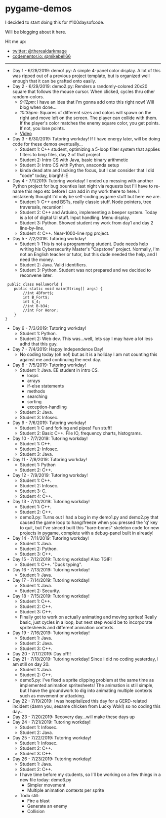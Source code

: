 # pygame-demos

I decided to start doing this for \#100daysofcode.

Will be blogging about it here. 

Hit me up: 

- [twitter: \@therealdarkmage](https://m.twitter.com/therealdarkmage)
- [codementor.io: \@mikebell66](https://www.codementor.io/mikebell66)

-----

- Day 1 - 6/28/2019: demo1.py: A simple 4-panel color display. A lot of this was ripped out of a previous project template, but is organized well enough that it can be grafted onto easily.
- Day 2 - 6/29/2019: demo2.py: Renders a randomly-colored 20x20 square that follows the mouse cursor. When clicked, cycles thru other random-colors.
    - *9:12pm*: I have an idea that I'm gonna add onto this right now! Will blog when done...
    - *10:35pm*: Squares of different sizes and colors will spawn on the right and move left on the screen. The player can collide with them. If the player's color matches the enemy square color, you get points. If not, you lose points.
    - [Video](https://www.youtube.com/watch?v=48Bou6GnWFM)
- Day 3 - 6/30/2019: Tutoring workday! If I have energy later, will be doing code for these demos eventually... 
    - Student 1: C++ student, optimizing a 5-loop filter system that applies filters to bmp files, day 2 of that project
    - Student 2: Intro CS with Java, basic binary arithmetic
    - Student 3: Intro CS with Python, anaconda setup
    - kinda dead atm and lacking the focus, but I can consider that I did "code" today, blargh! :E 
- Day 4 - 7/1/2019: Tutoring workday! I ended up messing with another Python project for bug bounties last night via requests but I'll have to re-name this repo etc before I can add in my work there to here. I mistakenly thought I'd only be self-coding pygame stuff but here we are.
    - Student 1: C++ and BSTs, really classic stuff. Node pointers, tree traversals, recursion!
    - Student 2: C++ and Arduino, implementing a beeper system. Today is a lot of digital UI stuff. Input handling. Menu display.
    - Student 3: Python. Showed student my work from day1 and day 2 line-by-line. 
    - Student 4: C++. Near-1000-line rpg project.
- Day 5 - 7/2/2019: Tutoring workday! 
    - Student 1: This is not a programming student. Dude needs help writing his Cybersecurity Master's "Capstone" project. Normally, I'm not an English teacher or tutor, but this dude needed the help, and I need the money.
    - Student 2: Java. Valid identifiers. 
    - Student 3: Python. Student was not prepared and we decided to reconvene later.

```
 public class HelloWorld {
    public static void main(String[] args) {
        //int 4Bfort$;
        int B_Fort$;
        int $_4;
        //int B-b34;
        //int For Honor;
    }
}   
```

- Day 6 - 7/3/2019: Tutoring workday!
    - Student 1: Python.
    - Student 2: Web dev. This was...well, lets say I may have a lot less adhd that this guy.
- Day 7 - 7/4/2019: Happy Independence Day!
    - No coding today (oh no!) but as it is a holiday I am not counting this against me and continuing the next day.
- Day 8 - 7/5/2019: Tutoring workday!
    - Student 1: Java. EE student in intro CS.
        - loops
        - arrays
        - if-else statements
        - methods
        - searching
        - sorting
        - exception-handling
    - Student 2: Java.
    - Student 3: Infosec.
- Day 9 - 7/6/2019: Tutoring workday!
    - Student 1: C and forking and pipes! Fun stuff!
    - Student 2: Basic C++. File IO, frequency charts, histograms.
- Day 10 - 7/7/2019: Tutoring workday!
    - Student 1: C++.
    - Student 2: Infosec.
    - Student 3: Java.
- Day 11 - 7/8/2019: Tutoring workday!
    - Student 1: Python
    - Student 2: C++.
- Day 12 - 7/9/2019: Tutoring workday!
    - Student 1: C++.
    - Student 2: Infosec.
    - Student 3: C.
    - Student 4: C++.
- Day 13 - 7/10/2019: Tutoring workday!
    - Student 1: C++.
    - Student 2: C++. 
    - demo3.py: Turns out I had a bug in my demo1.py and demo2.py that caused the game loop to hang/freeze when you pressed the 'q' key to quit, but I've sinced built this "bare-bones" skeleton code for new projects in pygame, complete with a debug-panel built in already!
- Day 14 - 7/11/2019: Tutoring workday!
    - Student 1: Java.
    - Student 2: Python. 
    - Student 3: C++. 
- Day 15 - 7/12/2019: Tutoring workday! Also TGIF!
    - Student 1: C++. "Duck typing". 
- Day 16 - 7/13/2019: Tutoring workday!
    - Student 1: Java.
- Day 17 - 7/14/2019: Tutoring workday!
    - Student 1: Java.
    - Student 2: Security.
- Day 18 - 7/15/2019: Tutoring workday!
    - Student 1: C++.
    - Student 2: C++.
    - Student 3: C++.
    - Finally got to work on actually animating and moving sprites! Really basic, just cycles in a loop, but next step would be to incorporate spritesheeds and different animation contexts.
- Day 19 - 7/16/2019: Tutoring workday!
    - Student 1: Java.
    - Student 2: Java.
    - Student 3: C++.
- Day 20 - 7/17/2019: Day off!!
- Day 21 - 7/18/2019: Tutoring workday! Since I did no coding yesterday, I am still on day 20.
    - Student 1: Java. 
    - Student 2: C++.
    - demo5.py: I've fixed a sprite clipping problem at the same time as implemented animation spritesheets! The animation is still simple, but I have the groundwork to dig into animating multiple contexts such as movement or attacking.
- Day 22 - 7/19/2019: I was hospitalized this day for a GERD-related incident (damn you, sesame chicken from Lucky Wok!) so no coding this day...
- Day 23 - 7/20/2019: Recovery day...will make these days up
- Day 24 - 7/21/2019: Tutoring workday!
    - Student 1: Infosec.
    - Student 2: Java.
- Day 25 - 7/22/2019: Tutoring workday!
    - Student 1: Infosec.
    - Student 2: C++.
    - Student 3: C++.
- Day 26 - 7/23/2019: Tutoring workday!
    - Student 1: Java.
    - Student 2: C++.
    - I have time before my students, so I'll be working on a few things in a new file today: demo6.py
        - Simpler movement
        - Multiple animation contexts per sprite
    - Todo still:
        - Fire a blast
        - Generate an enemy
        - Collision

